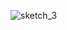 ![sketch_3](https://github.com/yusuketanabe/python_processing_sketch/blob/master/sketch_3_zoomRect/sketch_3.gif)
